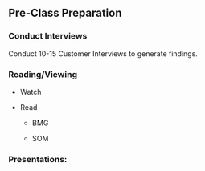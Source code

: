 ## Pre-Class Preparation

### Conduct Interviews

Conduct 10-15 Customer Interviews  to generate findings.

### Reading/Viewing	

* Watch 

* Read 

    * BMG 

    * SOM 

### Presentations: 

